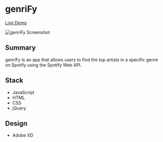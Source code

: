 # genriFy
[Live Demo](https://stephenparkhum.github.io/genriFy/)

![genriFy Screenshot](https://www.dropbox.com/s/nor7coag0ytdrku/DesktopScreenshot_01.png?dl=0)

## Summary
genriFy is an app that allows users to find the top artists in a specific genre on Spotify using the Spotify Web API.

## Stack
* JavaScript
* HTML 
* CSS
* jQuery

## Design
* Adobe XD